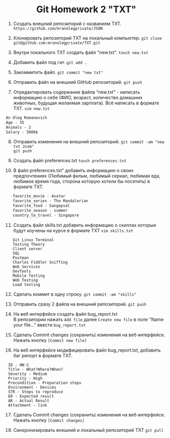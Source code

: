 <div align="center">

# Git Homework 2 "TXT"

</div>

 1. Создать внешний репозиторий c названием TXT.
 `https://github.com/mranolegprivate/JSON`
 
 2. Клонировать репозиторий TXT на локальный компьютер.
 `git clone git@github.com:mranolegprivate/TXT.git`
 
 3. Внутри локального TXT создать файл “new.txt”.
 `touch new.txt`
 
 4. Добавить файл под гит.
 `git add .`
 
 5. Закоммитить файл.
 `git commit "new txt"`
 
 6. Отправить файл на внешний GitHub репозиторий.
 `git push`
 
 7. Отредактировать содержание файла “new.txt” - написать информацию о себе (ФИО, возраст, количество домашних животных, будущая желаемая зарплата). Всё написать в формате TXT.
 `vim new.txt`
 ```txt
 An Oleg Romanovich
 Age - 35
 Animals - 2
 Salary - 5000$
 ```
 
 8. Отправить изменения на внешний репозиторий.
 `git commit -am "new txt 2com"`  
 `git push`
 
 9. Создать файл preferences.txt
 `touch preferences.txt`
 
 10. В файл preferences.txt” добавить информацию о своих предпочтениях (Любимый фильм, любимый сериал, любимая еда, любимое время года, сторона которую хотели бы посетить) в формате TXT.
```txt
   favorite_movie - Avatar
   favorite_series - The Mandalorian
   favorite_food - Sangepsal
   favorite_season - summer
   country_to_travel - Singapore
```

 11. Создать файл skills.txt добавить информацию о скиллах которые будут изучены на курсе в формате TXT
`vim skills.txt`
```
   Git Linux Terminal
   Testing Theory
   Client server
   SQL
   Postman
   Charles Fiddler Sniffing
   Web Services
   DevTools
   Mobile Testing
   Web Testing
   Load testing
```

 12. Сделать коммит в одну строку.
`git commit -am "skills"`

 13. Отправить сразу 2 файла на внешний репозиторий.
`git push`

 14. На веб интерфейсе создать файл bug_report.txt   
 В репозитории нажать  `Add file` далее `Create new file` в поле "Name your file..." ввести `bug_report.txt`

 15. Сделать Commit changes (сохранить) изменения на веб интерфейсе.
Нажать кнопку `[Commit new file]`

 16. На веб интерфейсе модифицировать файл bug_report.txt, добавить баг репорт в формате TXT.
```bug
 ID - HW-2
 Title - What?Where?When?
 Severity - Medium
 Priority - High
 Precondition - Preparation steps
 Environment - Devices
 STR - Steps to reproduce
 ER - Expected result
 AR - Actual Result
 Attachment - link
```

 17. Сделать Commit changes (сохранить) изменения на веб интерфейсе.
 Нажать кнопку `[Commit changes]`

 18. Синхронизировать внешний и локальный репозиторий TXT
`git pull`
